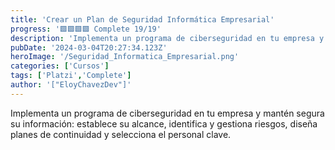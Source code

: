 ```yaml
---
title: 'Crear un Plan de Seguridad Informática Empresarial'
progress: '🟩🟩🟩🟩 Complete 19/19'
description: 'Implementa un programa de ciberseguridad en tu empresa y mantén segura su información'
pubDate: '2024-03-04T20:27:34.123Z'
heroImage: '/Seguridad_Informatica_Empresarial.png'
categories: ['Cursos']
tags: ['Platzi','Complete']
author: '["EloyChavezDev"]'
---
```

Implementa un programa de ciberseguridad en tu empresa y mantén segura su información: establece su alcance, identifica y gestiona riesgos, diseña planes de continuidad y selecciona el personal clave.